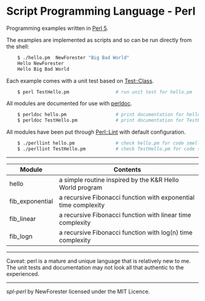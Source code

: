 <!-- spl-perl by NewForester:  programming examples in Perl 5 -->

# Script Programming Language - Perl

Programming examples written in [Perl 5](https://en.wikipedia.org/wiki/Perl).

The examples are implemented as scripts and so can be run directly from the shell:

```bash
    $ ./hello.pm  NewForester "Big Bad World"
    Hello NewForester
    Hello Big Bad World
```

Each example comes with a unit test based on [Test::Class](http://search.cpan.org/~ether/Test-Class-0.50/lib/Test/Class.pm).

```bash
    $ perl TestHello.pm                 # run unit test for hello.pm
```

All modules are documented for use with [perldoc](http://perldoc.co.uk/perldoc.html).

```bash
    $ perldoc hello.pm                  # print documentation for hello.pm
    $ perldoc TestHello.pm              # print documentation for TestHello.pm
```

All modules have been put through [Perl::Lint](https://www.perllint.org/) with default configuration.

```bash
    $ ./perllint hello.pm               # check hello.pm for code smells
    $ ./perllint TestHello.pm           # check TestHello.pm for code smells
```

---

Module          | Contents
------          | --------
hello           | a simple routine inspired by the K&R Hello World program
fib_exponential | a recursive Fibonacci function with exponential time complexity
fib_linear      | a recursive Fibonacci function with linear time complexity
fib_logn        | a recursive Fibonacci function with log(n) time complexity

---

Caveat:  perl is a mature and unique language that is relatively new to me.
The unit tests and documentation may not look all that authentic to the experienced.

---

*spl-perl* by NewForester licensed under the MIT Licence.

<!-- EOF -->
